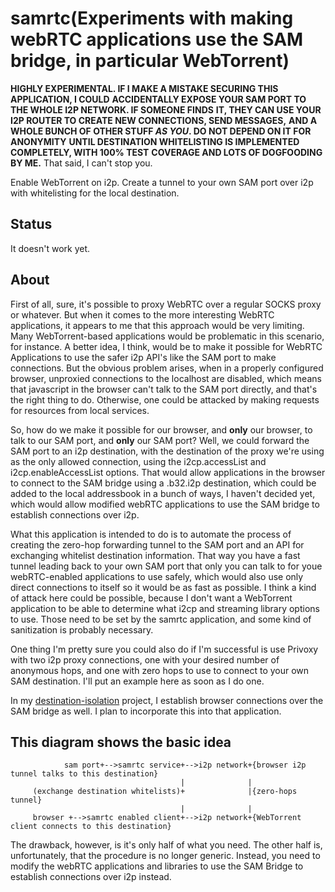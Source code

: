 # samrtc(Experiments with making webRTC applications use the SAM bridge, in particular WebTorrent)

**HIGHLY EXPERIMENTAL. IF I MAKE A MISTAKE SECURING THIS APPLICATION, I COULD**
**ACCIDENTALLY EXPOSE YOUR SAM PORT TO THE WHOLE I2P NETWORK. IF SOMEONE FINDS**
**IT, THEY CAN USE YOUR I2P ROUTER TO CREATE NEW CONNECTIONS, SEND MESSAGES,**
**AND A WHOLE BUNCH OF OTHER STUFF *AS YOU*. DO NOT DEPEND ON IT FOR ANONYMITY**
**UNTIL DESTINATION WHITELISTING IS IMPLEMENTED COMPLETELY, WITH 100% TEST**
**COVERAGE AND LOTS OF DOGFOODING BY ME.** That said, I can't stop you.

Enable WebTorrent on i2p. Create a tunnel to your own SAM port over i2p with
whitelisting for the local destination.

## Status

It doesn't work yet.

## About

First of all, sure, it's possible to proxy WebRTC over a regular SOCKS proxy or
whatever. But when it comes to the more interesting WebRTC applications, it
appears to me that this approach would be very limiting. Many WebTorrent-based
applications would be problematic in this scenario, for instance. A better idea,
I think, would be to make it possible for WebRTC Applications to use the safer
i2p API's like the SAM port to make connections. But the obvious problem
arises, when in a properly configured browser, unproxied connections to the
localhost are disabled, which means that javascript in the browser can't talk
to the SAM port directly, and that's the right thing to do. Otherwise, one could
be attacked by making requests for resources from local services.

So, how do we make it possible for our browser, and **only** our browser, to
talk to our SAM port, and **only** our SAM port? Well, we could forward the SAM
port to an i2p destination, with the destination of the proxy we're using
as the only allowed connection, using the i2cp.accessList and
i2cp.enableAccessList options. That would allow applications in the browser to
connect to the SAM bridge using a .b32.i2p destination, which could be added to
the local addressbook in a bunch of ways, I haven't decided yet, which would
allow modified webRTC applications to use the SAM bridge to establish
connections over i2p.

What this application is intended to do is to automate the process of creating
the zero-hop forwarding tunnel to the SAM port and an API for exchanging
whitelist destination information. That way you have a fast tunnel leading back
to your own SAM port that only you can talk to for youe webRTC-enabled
applications to use safely, which would also use only direct connections to
itself so it would be as fast as possible. I think a kind of attack here could
be possible, because I don't want a WebTorrent application to be able to
determine what i2cp and streaming library options to use. Those need to be set
by the samrtc application, and some kind of sanitization is probably necessary.

One thing I'm pretty sure you could also do if I'm successful is use Privoxy
with two i2p proxy connections, one with your desired number of anonymous hops,
and one with zero hops to use to connect to your own SAM destination. I'll put
an example here as soon as I do one.

In my [destination-isolation](https://github.com/eyedeekay/si-i2p-plugin)
project, I establish browser connections over the SAM bridge as well. I plan
to incorporate this into that application.

## This diagram shows the basic idea

                sam port+-->samrtc service+-->i2p network+{browser i2p tunnel talks to this destination}
                                          |              |
         (exchange destination whitelists)+              |{zero-hops tunnel}
                                          |              |
         browser +-->samrtc enabled client+-->i2p network+{WebTorrent client connects to this destination}

The drawback, however, is it's only half of what you need. The other half is,
unfortunately, that the procedure is no longer generic. Instead, you need to
modify the webRTC applications and libraries to use the SAM Bridge to establish
connections over i2p instead.
